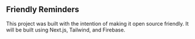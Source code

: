 ## Friendly Reminders

This project was built with the intention of making it open source friendly. It will be built using Next.js, Tailwind, and Firebase.
